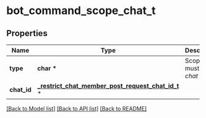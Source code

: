 # bot_command_scope_chat_t

## Properties
Name | Type | Description | Notes
------------ | ------------- | ------------- | -------------
**type** | **char \*** | Scope type, must be *chat* | [default to 'chat']
**chat_id** | [**_restrict_chat_member_post_request_chat_id_t**](_restrict_chat_member_post_request_chat_id.md) \* |  | 

[[Back to Model list]](../README.md#documentation-for-models) [[Back to API list]](../README.md#documentation-for-api-endpoints) [[Back to README]](../README.md)


